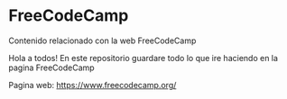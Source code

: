 # FreeCodeCamp
Contenido relacionado con la web FreeCodeCamp

Hola a todos! En este repositorio guardare todo lo que ire haciendo en la pagina FreeCodeCamp

Pagina web:  https://www.freecodecamp.org/
